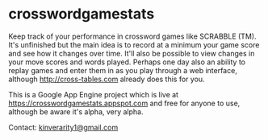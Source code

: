 crosswordgamestats
==================

Keep track of your performance in crossword games like SCRABBLE (TM). It's unfinished but the main idea is to record at a minimum your game score and see how it changes over time. It'll also be possible to view changes in your move scores and words played. Perhaps one day also an ability to replay games and enter them in as you play through a web interface, although http://cross-tables.com already does this for you.

This is a Google App Engine project which is live at https://crosswordgamestats.appspot.com and free for anyone to use, although be aware it's alpha, very alpha.

Contact: kinverarity1@gmail.com
